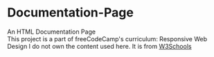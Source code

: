 # Documentation-Page

An HTML Documentation Page
<br />
This project is a part of freeCodeCamp's curriculum: Responsive Web Design
I do not own the content used here. It is from [W3Schools](https://www.w3schools.com/html/default.asp)
